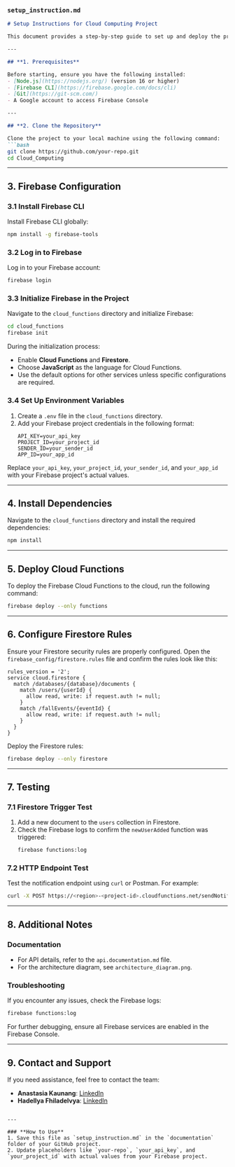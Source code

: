 ### **`setup_instruction.md`**

```markdown
# Setup Instructions for Cloud Computing Project

This document provides a step-by-step guide to set up and deploy the project, including backend services, Firebase configuration, and any dependencies.

---

## **1. Prerequisites**

Before starting, ensure you have the following installed:
- [Node.js](https://nodejs.org/) (version 16 or higher)
- [Firebase CLI](https://firebase.google.com/docs/cli)
- [Git](https://git-scm.com/)
- A Google account to access Firebase Console

---

## **2. Clone the Repository**

Clone the project to your local machine using the following command:
```bash
git clone https://github.com/your-repo.git
cd Cloud_Computing
```

---

## **3. Firebase Configuration**

### 3.1 Install Firebase CLI
Install Firebase CLI globally:
```bash
npm install -g firebase-tools
```

### 3.2 Log in to Firebase
Log in to your Firebase account:
```bash
firebase login
```

### 3.3 Initialize Firebase in the Project
Navigate to the `cloud_functions` directory and initialize Firebase:
```bash
cd cloud_functions
firebase init
```

During the initialization process:
- Enable **Cloud Functions** and **Firestore**.
- Choose **JavaScript** as the language for Cloud Functions.
- Use the default options for other services unless specific configurations are required.

### 3.4 Set Up Environment Variables
1. Create a `.env` file in the `cloud_functions` directory.
2. Add your Firebase project credentials in the following format:
   ```env
   API_KEY=your_api_key
   PROJECT_ID=your_project_id
   SENDER_ID=your_sender_id
   APP_ID=your_app_id
   ```

Replace `your_api_key`, `your_project_id`, `your_sender_id`, and `your_app_id` with your Firebase project's actual values.

---

## **4. Install Dependencies**

Navigate to the `cloud_functions` directory and install the required dependencies:
```bash
npm install
```

---

## **5. Deploy Cloud Functions**

To deploy the Firebase Cloud Functions to the cloud, run the following command:
```bash
firebase deploy --only functions
```

---

## **6. Configure Firestore Rules**

Ensure your Firestore security rules are properly configured. Open the `firebase_config/firestore.rules` file and confirm the rules look like this:
```plaintext
rules_version = '2';
service cloud.firestore {
  match /databases/{database}/documents {
    match /users/{userId} {
      allow read, write: if request.auth != null;
    }
    match /fallEvents/{eventId} {
      allow read, write: if request.auth != null;
    }
  }
}
```

Deploy the Firestore rules:
```bash
firebase deploy --only firestore
```

---

## **7. Testing**

### 7.1 Firestore Trigger Test
1. Add a new document to the `users` collection in Firestore.
2. Check the Firebase logs to confirm the `newUserAdded` function was triggered:
   ```bash
   firebase functions:log
   ```

### 7.2 HTTP Endpoint Test
Test the notification endpoint using `curl` or Postman. For example:
```bash
curl -X POST https://<region>-<project-id>.cloudfunctions.net/sendNotification
```

---

## **8. Additional Notes**

### Documentation
- For API details, refer to the `api.documentation.md` file.
- For the architecture diagram, see `architecture_diagram.png`.

### Troubleshooting
If you encounter any issues, check the Firebase logs:
```bash
firebase functions:log
```

For further debugging, ensure all Firebase services are enabled in the Firebase Console.

---

## **9. Contact and Support**

If you need assistance, feel free to contact the team:

- **Anastasia Kaunang**: [LinkedIn](https://www.linkedin.com/in/anastasiakaunang)
- **Hadellya Fhiladelvya**: [LinkedIn](https://www.linkedin.com/in/hadellya-fhiladelvya-toding-datu-690036294)
```

---

### **How to Use**
1. Save this file as `setup_instruction.md` in the `documentation` folder of your GitHub project.
2. Update placeholders like `your-repo`, `your_api_key`, and `your_project_id` with actual values from your Firebase project.
